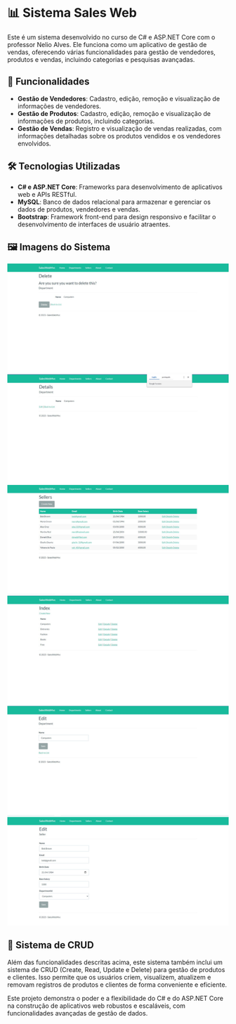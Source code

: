 # 📊 Sistema Sales Web

Este é um sistema desenvolvido no curso de C# e ASP.NET Core com o professor Nelio Alves. Ele funciona como um aplicativo de gestão de vendas, oferecendo várias funcionalidades para gestão de vendedores, produtos e vendas, incluindo categorias e pesquisas avançadas.

## 🚀 Funcionalidades

- **Gestão de Vendedores**: Cadastro, edição, remoção e visualização de informações de vendedores.
- **Gestão de Produtos**: Cadastro, edição, remoção e visualização de informações de produtos, incluindo categorias.
- **Gestão de Vendas**: Registro e visualização de vendas realizadas, com informações detalhadas sobre os produtos vendidos e os vendedores envolvidos.

## 🛠️ Tecnologias Utilizadas

- **C# e ASP.NET Core**: Frameworks para desenvolvimento de aplicativos web e APIs RESTful.
- **MySQL**: Banco de dados relacional para armazenar e gerenciar os dados de produtos, vendedores e vendas.
- **Bootstrap**: Framework front-end para design responsivo e facilitar o desenvolvimento de interfaces de usuário atraentes.

## 🖼️ Imagens do Sistema

![Imagem 01 do sistema](./SalesWebMvc/wwwroot/images/1684504475922.jpeg)
![Imagem 02 do sistema](./SalesWebMvc/wwwroot/images/1684504476111.jpeg)
![Imagem 03 do sistema](./SalesWebMvc/wwwroot/images/1684504476291.jpeg)
![Imagem 04 do sistema](./SalesWebMvc/wwwroot/images/1684504476305.jpeg)
![Imagem 05 do sistema](./SalesWebMvc/wwwroot/images/1684504476411.jpeg)
![Imagem 06 do sistema](./SalesWebMvc/wwwroot/images/1684504476499.jpeg)

## 🔧 Sistema de CRUD

Além das funcionalidades descritas acima, este sistema também inclui um sistema de CRUD (Create, Read, Update e Delete) para gestão de produtos e clientes. Isso permite que os usuários criem, visualizem, atualizem e removam registros de produtos e clientes de forma conveniente e eficiente.

Este projeto demonstra o poder e a flexibilidade do C# e do ASP.NET Core na construção de aplicativos web robustos e escaláveis, com funcionalidades avançadas de gestão de dados.
